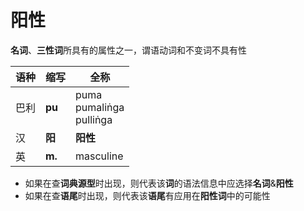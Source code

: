 # 阳性

**名词**、**三性词**所具有的属性之一，谓语动词和不变词不具有性

|语种|缩写|全称|
|-|-|-|
|巴利|**pu**|puma<br>pumaliṅga<br>pulliṅga|
|汉|**阳**|**阳性**|
|英|**m.**|masculine|

- 如果在查**词典源型**时出现，则代表该**词**的语法信息中应选择**名词**&**阳性**
- 如果在查**语尾**时出现，则代表该**语尾**有应用在**阳性词**中的可能性

